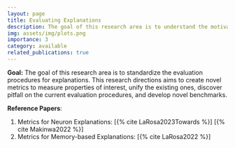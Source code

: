 ```yaml
---
layout: page
title: Evaluating Explanations
description: The goal of this research area is to understand the motivations behind specific predictions of a deep neural network. understanding what deep neural networks learn during the training process. Recently this area has been moved under the umbrella name of "Mechanistic Interpretability"
img: assets/img/plots.png
importance: 3
category: available
related_publications: true
---
```


**Goal:** The goal of this research area is to standardize the evaluation procedures for explanations. This research directions aims to create novel metrics to measure properties of interest, unify the existing ones, discover pitfall on the current evaluation procedures, and develop novel benchmarks. 


**Reference Papers**: 
1. Metrics for Neuron Explanations: [{% cite LaRosa2023Towards %}] [{% cite Makinwa2022 %}] 
2. Metrics for Memory-based Explanations: [{% cite LaRosa2022 %}]

